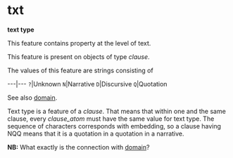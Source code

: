 # txt

**text type**


This feature contains property at the level of text.

This feature is present on objects of type *clause*.

The values of this feature are strings consisting of

---|---
`?`|Unknown
`N`|Narrative
`D`|Discursive
`Q`|Quotation

See also [domain](domain).

Text type is a feature of a *clause*.
That means that within one and the same clause, every *clause_atom* must have the same value for text type.
The sequence of characters corresponds with embedding, so a clause having NQQ means that it is a quotation
in a quotation in a narrative.

**NB:**
What exactly is the connection with [domain](domain)?

